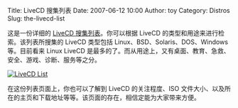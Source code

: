Title: LiveCD 搜集列表
Date: 2007-06-12 10:00
Author: toy
Category: Distros
Slug: the-livecd-list

这是一份详细的 [LiveCD
搜集列表](http://www.frozentech.com/content/livecd.php)。你可以根据
LiveCD 的类型和用途来进行检索。该列表所搜集的 LiveCD 类型包括
Linux、BSD、Solaris、DOS、Windows 等。目前看来 Linux LiveCD
是最多的了。而从用途上，又有桌面、教育、急救、安全、游戏、诊断、服务等之分。

[![LiveCD
List](http://i.linuxtoy.org/i/2007/06/livecdlist_s.png)](http://i.linuxtoy.org/i/2007/06/livecdlist.png)

在这份列表页面上，你也可以了解到 LiveCD 的关注程度、ISO
文件大小、以及所在的主页和下载地址等等。该页面的存在，相信定能为大家带来方便。
